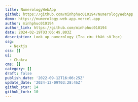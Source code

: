 ```yaml
---
title: NumerologyWebApp
github: https://github.com/minhphuc010194/NumerologyWebApp
demo: https://numerology-web-app.vercel.app
author: minhphuc010194
author_link: https://github.com/minhphuc010194
date: 2024-02-19T03:06:49.803Z
description: Look up numerology (Tra cứu thần số học)
ssg:
  - Nextjs
css: []
ui:
  - Chakra
cms: []
category: []
draft: false
publish_date: '2022-09-12T16:06:25Z'
update_date: '2024-12-09T03:28:46Z'
github_star: 14
github_fork: 10
---
```


